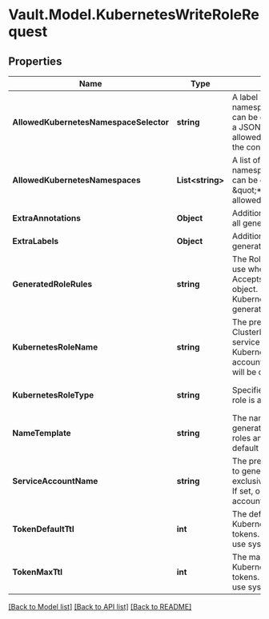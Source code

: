 # Vault.Model.KubernetesWriteRoleRequest

## Properties

Name | Type | Description | Notes
------------ | ------------- | ------------- | -------------
**AllowedKubernetesNamespaceSelector** | **string** | A label selector for Kubernetes namespaces in which credentials can be generated. Accepts either a JSON or YAML object. If set with allowed_kubernetes_namespaces, the conditions are conjuncted. | [optional] 
**AllowedKubernetesNamespaces** | **List&lt;string&gt;** | A list of the Kubernetes namespaces in which credentials can be generated. If set to \&quot;*\&quot; all namespaces are allowed. | [optional] 
**ExtraAnnotations** | **Object** | Additional annotations to apply to all generated Kubernetes objects. | [optional] 
**ExtraLabels** | **Object** | Additional labels to apply to all generated Kubernetes objects. | [optional] 
**GeneratedRoleRules** | **string** | The Role or ClusterRole rules to use when generating a role. Accepts either a JSON or YAML object. If set, the entire chain of Kubernetes objects will be generated. | [optional] 
**KubernetesRoleName** | **string** | The pre-existing Role or ClusterRole to bind a generated service account to. If set, Kubernetes token, service account, and role binding objects will be created. | [optional] 
**KubernetesRoleType** | **string** | Specifies whether the Kubernetes role is a Role or ClusterRole. | [optional] [default to "Role"]
**NameTemplate** | **string** | The name template to use when generating service accounts, roles and role bindings. If unset, a default template is used. | [optional] 
**ServiceAccountName** | **string** | The pre-existing service account to generate tokens for. Mutually exclusive with all role parameters. If set, only a Kubernetes service account token will be created. | [optional] 
**TokenDefaultTtl** | **int** | The default ttl for generated Kubernetes service account tokens. If not set or set to 0, will use system default. | [optional] 
**TokenMaxTtl** | **int** | The maximum ttl for generated Kubernetes service account tokens. If not set or set to 0, will use system default. | [optional] 


[[Back to Model list]](../README.md#documentation-for-models) [[Back to API list]](../README.md#documentation-for-api-endpoints) [[Back to README]](../README.md)

